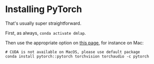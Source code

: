 # Installing PyTorch

That's usually super straightforward.

First, as always, `conda activate dmlap`.

Then use the appropriate option on [this page](https://pytorch.org/get-started/locally/), for instance on Mac:

```
# CUDA is not available on MacOS, please use default package
conda install pytorch::pytorch torchvision torchaudio -c pytorch
```
